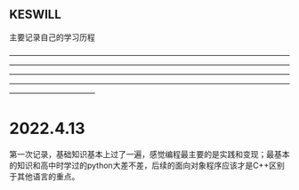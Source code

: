 ## KESWILL

主要记录自己的学习历程

———————————————————————————————————————————————————————————————————————————————————————————————————————————————————————————————————————————————————————————
# 2022.4.13
第一次记录，基础知识基本上过了一遍，感觉编程最主要的是实践和变现；最基本的知识和高中时学过的python大差不差，后续的面向对象程序应该才是C++区别于其他语言的重点。
